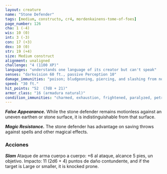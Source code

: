 ```yaml
---
layout: creature
name: "Stone Defender"
tags: [medium, constructo, cr4, mordenkainens-tome-of-foes]
page_number: 126
cha: 1 (-4)
wis: 10 (0)
int: 3 (-3)
con: 17 (+3)
dex: 10 (0)
str: 19 (+4)
size: Medium construct
alignment: unaligned
challenge: "4 (1100 XP)"
languages: "understands one language of its creator but can't speak"
senses: "darkvision 60 ft., passive Perception 10"
damage_immunities: "poison; bludgeoning, piercing, and slashing from nonmagical attacks that aren't adamantine"
speed: "30 ft."
hit_points: "52  (7d8 + 21)"
armor_class: "16 (armadura natural)"
condition_immunities: "charmed, exhaustion, frightened, paralyzed, petrified, poisoned"
---
```


***False Appearance.*** While the stone defender remains motionless against an uneven earthen or stone surface, it is indistinguishable from that surface.

***Magic Resistance.*** The stone defender has advantage on saving throws against spells and other magical effects.

### Acciones

***Slam*** Ataque de arma cuerpo a cuerpo: +6 al ataque, alcance 5 pies, un objetivo. Impacto: 11 (2d6 + 4) puntos de daño contundente, and if the target is Large or smaller, it is knocked prone.